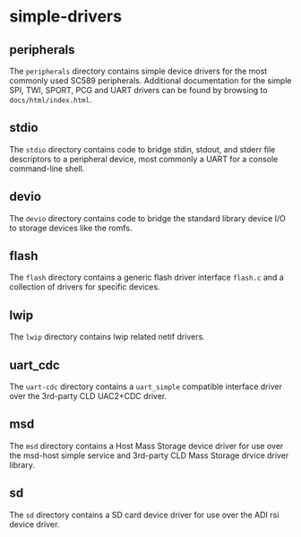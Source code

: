 # simple-drivers

## peripherals
The `peripherals` directory contains simple device drivers for the most commonly used SC589 peripherals.  Additional documentation for the simple SPI, TWI, SPORT, PCG and UART drivers can be found by browsing to `docs/html/index.html`.

## stdio
The `stdio` directory contains code to bridge stdin, stdout, and stderr file descriptors to a peripheral device, most commonly a UART for a console command-line shell.

## devio
The `devio` directory contains code to bridge the standard library device I/O to storage devices like
the romfs.

## flash
The `flash` directory contains a generic flash driver interface `flash.c` and a collection of drivers for specific devices.

## lwip
The `lwip` directory contains lwip related netif drivers.

## uart_cdc
The `uart-cdc` directory contains a `uart_simple` compatible interface driver over the 3rd-party CLD UAC2+CDC driver.

## msd
The `msd` directory contains a Host Mass Storage device driver for use over the msd-host simple service and 3rd-party CLD Mass Storage drvice driver library.

## sd
The `sd` directory contains a SD card device driver for use over the ADI rsi device driver.

